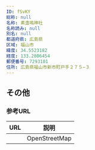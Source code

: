 ```yaml
---
ID: fSvKY
総称: null
名称: 素盞嗚神社
名称読み: null
別名: null
都道府県: 広島県
区域: 福山市
緯度: 34.5523182
経度: 133.2806454
郵便番号: 7293101
住所: 広島県福山市新市町戸手２７５−３
---
```


## その他

### 参考URL

| URL | 説明          |
| --- | ------------- |
|     | OpenStreetMap |
